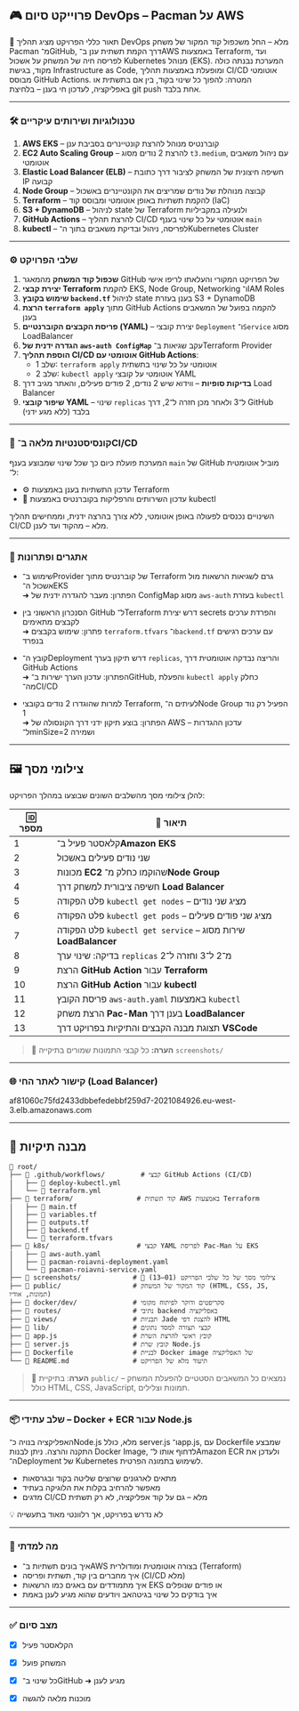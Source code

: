 ## 🎮 פרוייקט סיום DevOps – Pacman על AWS

🧾 תאור כללי
הפרויקט מציג תהליך DevOps מלא – החל משכפול קוד המקור של משחק Pacman מ־GitHub, דרך הקמת תשתית ענן ב־AWS באמצעות Terraform, ועד לפריסה חיה של המשחק על אשכול Kubernetes מנוהל (EKS).
המערכת נבנתה כולה מקוד, בגישת Infrastructure as Code, ומופעלת באמצעות תהליך CI/CD אוטומטי מבוסס GitHub Actions.
המטרה: להפוך כל שינוי בקוד, בין אם בתשתית או באפליקציה, לעדכון חי בענן – בלחיצת git push אחת בלבד.

---

### 🛠️ טכנולוגיות ושירותים עיקריים

1. **AWS EKS** – קוברנטיס מנוהל להרצת קונטיינרים בסביבת ענן  
2. **EC2 Auto Scaling Group** – להרצת 2 נודים מסוג `t3.medium`, עם ניהול משאבים אוטומטי  
3. **Elastic Load Balancer (ELB)** – חשיפה חיצונית של המשחק לציבור דרך כתובת IP קבועה  
4. **Node Group** – קבוצה מנוהלת של נודים שמריצים את הקונטיינרים באשכול  
5. **Terraform** – להקמת תשתיות באופן אוטומטי ומבוסס קוד (IaC)  
6. **S3 + DynamoDB** – לניהול state של Terraform ולנעילה במקביליות  
7. **GitHub Actions** – להרצת תהליך CI/CD אוטומטי על כל שינוי בענף `main`  
8. **kubectl** – לפריסה, ניהול ובדיקת משאבים בתוך ה־Kubernetes Cluster



---

### ⚙️ שלבי הפרויקט

1. **שכפול קוד המשחק** מהמאגר GitHub של הפרויקט המקורי והעלאתו לריפו אישי  
2. **יצירת קבצי Terraform** להקמת EKS, Node Group, Networking ו־IAM Roles  
3. **שימוש בקובץ `backend.tf`** לניהול state בענן בעזרת S3 + DynamoDB  
4. **הרצת `terraform apply`** מתוך GitHub Actions להקמה בפועל של המשאבים בענן  
5. **פריסת הקבצים הקוברנטיים (YAML)** – יצירת קובצי `Deployment` ו־`Service` מסוג LoadBalancer  
6. **הגדרה ידנית של `aws-auth ConfigMap`** עקב שגיאות ב־Terraform Provider  
7. **הוספת תהליך CI/CD אוטומטי עם GitHub Actions**:  
   * שלב 1: `terraform apply` אוטומטי על כל שינוי בתשתית  
   * שלב 2: `kubectl apply` אוטומטי על קובצי YAML  
8. **בדיקות סופיות** – ווידוא שיש 2 נודים, 2 פודים פעילים, והאתר מגיב דרך Load Balancer  
9. **שיפור קובצי YAML** – שינוי `replicas` ל־3 ולאחר מכן חזרה ל־2, דרך GitHub בלבד (ללא מגע ידני)


---

### 🔁 קונסיסטנטיות מלאה ב־CI/CD

המערכת פועלת כיום כך שכל שינוי שמבוצע בענף `main` של GitHub מוביל אוטומטית ל־:

- ⚙️ עדכון התשתיות בענן באמצעות Terraform  
- 🚀 עדכון השירותים והרפליקות בקוברנטיס באמצעות kubectl

השינויים נכנסים לפעולה באופן אוטומטי, ללא צורך בהרצה ידנית, וממחישים תהליך CI/CD מלא – מהקוד ועד לענן.
  

---

### 🧠 אתגרים ופתרונות

- שימוש ב־Provider של קוברנטיס מתוך Terraform גרם לשגיאות הרשאות מול אשכול ה־EKS  
  ➜ הפתרון: מעבר להגדרה ידנית של ConfigMap מסוג `aws-auth` בעזרת `kubectl`

- הסנכרון הראשוני בין GitHub ל־Terraform דרש יצירת secrets והפרדת ערכים לקבצים מתאימים  
  ➜ פתרון: שימוש בקבצים `terraform.tfvars` ו־`backend.tf` עם ערכים רגישים בנפרד

- קובץ ה־Deployment דרש תיקון בערך `replicas`, והריצה נבדקה אוטומטית דרך GitHub Actions  
  ➜ הפתרון: עדכון הערך ישירות ב־GitHub, והפעלת `kubectl apply` כחלק מה־CI/CD

- למרות שהוגדרו 2 נודים בקובצי Terraform, לעיתים ה־Node Group הפעיל רק נוד 1  
  ➜ הפתרון: בוצע תיקון ידני דרך הקונסולה של AWS – עדכון ההגדרות ל־minSize=2 ושמירה

 

---


## 🖼️ צילומי מסך

להלן צילומי מסך מהשלבים השונים שבוצעו במהלך הפרויקט:

| 🆔 מספר | 📄 תיאור |
|--------|----------|
| 1 | קלאסטר פעיל ב־**Amazon EKS** |
| 2 | שני נודים פעילים באשכול |
| 3 | מכונות **EC2** שהוקמו כחלק מ־**Node Group** |
| 4 | חשיפה ציבורית למשחק דרך **Load Balancer** |
| 5 | פלט הפקודה `kubectl get nodes` – מציג שני נודים |
| 6 | פלט הפקודה `kubectl get pods` – מציג שני פודים פעילים |
| 7 | פלט הפקודה `kubectl get service` – שירות מסוג **LoadBalancer** |
| 8 | בדיקה: שינוי ערך `replicas` מ־2 ל־3 וחזרה ל־2 |
| 9 | הרצת **GitHub Action** עבור **Terraform** |
| 10 | הרצת **GitHub Action** עבור **kubectl** |
| 11 | פריסת הקובץ `aws-auth.yaml` באמצעות `kubectl` |
| 12 | הרצת משחק **Pac-Man** בענן דרך **LoadBalancer** |
| 13 | תצוגת מבנה הקבצים והתיקיות בפרויקט דרך **VSCode** |

> 📁 **הערה:** כל קבצי התמונות שמורים בתיקייה `screenshots/`

</p>



---

### 🌐 קישור לאתר החי (Load Balancer)

af81060c75fd2433dbbefedebbf259d7-2021084926.eu-west-3.elb.amazonaws.com

---

<p dir="rtl">

## 🧩 מבנה תיקיות

```
📁 root/
├── 📁 .github/workflows/         # קבצי GitHub Actions (CI/CD)
│   ├── 📄 deploy-kubectl.yml
│   └── 📄 terraform.yml
├── 📁 terraform/                # קוד תשתית AWS באמצעות Terraform
│   ├── 📄 main.tf
│   ├── 📄 variables.tf
│   ├── 📄 outputs.tf
│   ├── 📄 backend.tf
│   └── 📄 terraform.tfvars
├── 📁 k8s/                      # קבצי YAML לפריסת Pac-Man על EKS
│   ├── 📄 aws-auth.yaml
│   ├── 📄 pacman-roiavni-deployment.yaml
│   └── 📄 pacman-roiavni-service.yaml
├── 📁 screenshots/             # 📸 צילומי מסך של כל שלבי הפרויקט (01–13)
├── 📁 public/                  # קוד המקור של המשחק (HTML, CSS, JS, תמונות, אודיו)
├── 📁 docker/dev/              # סקריפטים ודוקר לפיתוח מקומי
├── 📁 routes/                  # נתיבי backend באפליקציה
├── 📁 views/                   # תבניות Jade להצגת דפי HTML
├── 📁 lib/                     # קבצי תצורה למסד נתונים
├── 📄 app.js                   # קובץ ראשי להרצת השרת
├── 📄 server.js                # קובץ שרת Node.js
├── 📄 Dockerfile               # לבניית Docker image של האפליקציה
└── 📄 README.md                # תיעוד מלא של הפרויקט
```

> 📝 **הערה**: בתיקיית `public/` נמצאים כל המשאבים הסטטיים להפעלת המשחק – כולל HTML, CSS, JavaScript, תמונות וצלילים.

</p>


---

### 📦 שלב עתידי – Docker + ECR עבור Node.js

האפליקציה בנויה כ־Node.js מלא, כולל server.js ו־app.js, עם Dockerfile שמבצע התקנה והרצה.
ניתן לבנות Docker Image, לדחוף אותו ל־Amazon ECR
ולעדכן את ה־Deployment של Kubernetes לשימוש בתמונה הפרטית.

* מתאים לארגונים שרוצים שליטה בקוד ובגרסאות  
* מאפשר להרחיב בקלות את הלוגיקה בעתיד  
* מדגים CI/CD מלא – גם על קוד אפליקציה, לא רק תשתית  

💡 לא נדרש בפרויקט, אך רלוונטי מאוד בתעשייה  

---

### 🧠 מה למדתי

* איך בונים תשתיות ב־AWS בצורה אוטומטית ומודולרית (Terraform)  
* איך מחברים בין קוד, תשתית ופריסה (CI/CD מלא)  
* איך מתמודדים עם באגים כמו הרשאות EKS או פודים שנופלים  
* איך בודקים כל שינוי בגיטהאב ויודעים שהוא מגיע לענן באמת  

---

### ✅ מצב סיום

* [x] הקלאסטר פעיל  
* [x] המשחק פועל  
* [x] כל שינוי ב־GitHub ➜ מגיע לענן  
* [x] מוכנות מלאה להגשה  


